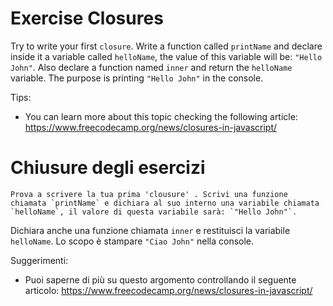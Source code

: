 # Exercise Closures

Try to write your first `closure`. Write a function called `printName` and declare inside it a variable called `helloName`, the value of this variable will be: `"Hello John"`.
Also declare a function named `inner` and return the `helloName` variable.
The purpose is printing `"Hello John"` in the console.

Tips:
- You can learn more about this topic checking the following article: https://www.freecodecamp.org/news/closures-in-javascript/

# Chiusure degli esercizi

    Prova a scrivere la tua prima 'clousure' . Scrivi una funzione chiamata `printName` e dichiara al suo interno una variabile chiamata `helloName`, il valore di questa variabile sarà: `"Hello John"`.
Dichiara anche una funzione chiamata `inner` e restituisci la variabile `helloName`.
Lo scopo è stampare `"Ciao John"` nella console.

Suggerimenti:
- Puoi saperne di più su questo argomento controllando il seguente articolo: https://www.freecodecamp.org/news/closures-in-javascript/